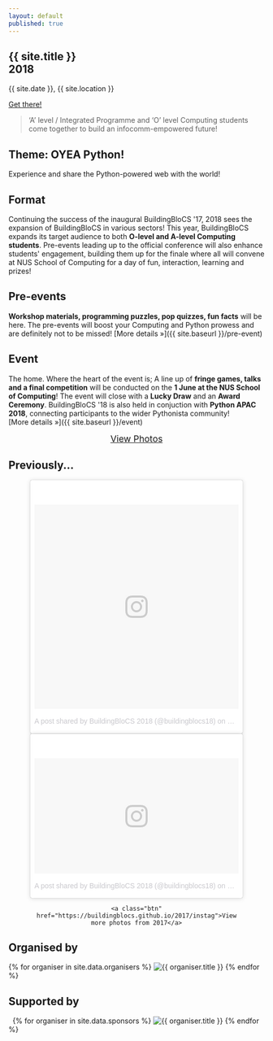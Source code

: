 ```yaml
---
layout: default
published: true
---
```


<section class="jumbo">
    <div>
        <h1>
            {{ site.title }}<br>
            <span class="huge">2018</span>
        </h1>
        <p>
            {{ site.date }}, {{ site.location }}
        </p>
        <p>
            <a class="btn" href="{{ site.baseurl }}/contact#location">Get there!</a>
        </p>
    </div>
</section>

> &lsquo;A&rsquo; level / Integrated Programme and &lsquo;O&rsquo; level Computing students come together to build an infocomm-empowered future! 

## Theme: OYEA Python!

Experience and share the Python-powered web with the world!

## Format

Continuing the success of the inaugural BuildingBloCS '17, 2018 sees the expansion of BuildingBloCS in various sectors! This year, BuildingBloCS expands its target audience to both **O-level and A-level Computing students**. Pre-events leading up to the official conference will also enhance students' engagement, building them up for the finale where all will convene at NUS School of Computing for a day of fun, interaction, learning and prizes!

## Pre-events

**Workshop materials, programming puzzles, pop quizzes, fun facts** will be here. The pre-events will boost your Computing and Python prowess and are definitely not to be missed! [More&nbsp;details&nbsp;&raquo;]({{ site.baseurl }}/pre-event)

## Event

The home. Where the heart of the event is; A line up of **fringe games, talks and a final competition** will be conducted on the **1 June at the NUS School of Computing**! The event will close with a **Lucky Draw** and an **Award Ceremony**. BuildingBloCS '18 is also held in conjuction with **Python APAC 2018**, connecting participants to the wider Pythonista community!  [More&nbsp;details&nbsp;&raquo;]({{ site.baseurl }}/event)

<div style="font-size: 1.25em; text-align: center">
  <a class="btn" href="https://photos.app.goo.gl/cntLndL2gY9cu0jK2">View Photos</a>

  <!-- Congrats you found me! Here's your reward: -->
  <!-- <a href="https://photos.app.goo.gl/edp1fDSmZhrR3GW03">Entire Album</a> -->
</div>
  

## Previously...

<div style="margin: 0 auto; max-width: 420px; text-align: center">
	<blockquote class="instagram-media" data-instgrm-permalink="https://www.instagram.com/p/BUyNEWcl9dw/" data-instgrm-version="8" style=" background:#FFF; border:0; border-radius:3px; box-shadow:0 0 1px 0 rgba(0,0,0,0.5),0 1px 10px 0 rgba(0,0,0,0.15); margin: 1px; max-width:658px; padding:0; width:99.375%; width:-webkit-calc(100% - 2px); width:calc(100% - 2px);"><div style="padding:8px;"> <div style=" background:#F8F8F8; line-height:0; margin-top:40px; padding:50.0% 0; text-align:center; width:100%;"> <div style=" background:url(data:image/png;base64,iVBORw0KGgoAAAANSUhEUgAAACwAAAAsCAMAAAApWqozAAAABGdBTUEAALGPC/xhBQAAAAFzUkdCAK7OHOkAAAAMUExURczMzPf399fX1+bm5mzY9AMAAADiSURBVDjLvZXbEsMgCES5/P8/t9FuRVCRmU73JWlzosgSIIZURCjo/ad+EQJJB4Hv8BFt+IDpQoCx1wjOSBFhh2XssxEIYn3ulI/6MNReE07UIWJEv8UEOWDS88LY97kqyTliJKKtuYBbruAyVh5wOHiXmpi5we58Ek028czwyuQdLKPG1Bkb4NnM+VeAnfHqn1k4+GPT6uGQcvu2h2OVuIf/gWUFyy8OWEpdyZSa3aVCqpVoVvzZZ2VTnn2wU8qzVjDDetO90GSy9mVLqtgYSy231MxrY6I2gGqjrTY0L8fxCxfCBbhWrsYYAAAAAElFTkSuQmCC); display:block; height:44px; margin:0 auto -44px; position:relative; top:-22px; width:44px;"></div></div><p style=" color:#c9c8cd; font-family:Arial,sans-serif; font-size:14px; line-height:17px; margin-bottom:0; margin-top:8px; overflow:hidden; padding:8px 0 7px; text-align:center; text-overflow:ellipsis; white-space:nowrap;"><a href="https://www.instagram.com/p/BUyNEWcl9dw/" style=" color:#c9c8cd; font-family:Arial,sans-serif; font-size:14px; font-style:normal; font-weight:normal; line-height:17px; text-decoration:none;" target="_blank">A post shared by BuildingBloCS 2018 (@buildingblocs18)</a> on <time style=" font-family:Arial,sans-serif; font-size:14px; line-height:17px;" datetime="2017-06-01T05:00:21+00:00">May 31, 2017 at 10:00pm PDT</time></p></div></blockquote>
	<blockquote class="instagram-media" data-instgrm-permalink="https://www.instagram.com/p/BUyBQNuFR8j/" data-instgrm-version="8" style=" background:#FFF; border:0; border-radius:3px; box-shadow:0 0 1px 0 rgba(0,0,0,0.5),0 1px 10px 0 rgba(0,0,0,0.15); margin: 1px; max-width:658px; padding:0; width:99.375%; width:-webkit-calc(100% - 2px); width:calc(100% - 2px);"><div style="padding:8px;"> <div style=" background:#F8F8F8; line-height:0; margin-top:40px; padding:28.14814814814815% 0; text-align:center; width:100%;"> <div style=" background:url(data:image/png;base64,iVBORw0KGgoAAAANSUhEUgAAACwAAAAsCAMAAAApWqozAAAABGdBTUEAALGPC/xhBQAAAAFzUkdCAK7OHOkAAAAMUExURczMzPf399fX1+bm5mzY9AMAAADiSURBVDjLvZXbEsMgCES5/P8/t9FuRVCRmU73JWlzosgSIIZURCjo/ad+EQJJB4Hv8BFt+IDpQoCx1wjOSBFhh2XssxEIYn3ulI/6MNReE07UIWJEv8UEOWDS88LY97kqyTliJKKtuYBbruAyVh5wOHiXmpi5we58Ek028czwyuQdLKPG1Bkb4NnM+VeAnfHqn1k4+GPT6uGQcvu2h2OVuIf/gWUFyy8OWEpdyZSa3aVCqpVoVvzZZ2VTnn2wU8qzVjDDetO90GSy9mVLqtgYSy231MxrY6I2gGqjrTY0L8fxCxfCBbhWrsYYAAAAAElFTkSuQmCC); display:block; height:44px; margin:0 auto -44px; position:relative; top:-22px; width:44px;"></div></div><p style=" color:#c9c8cd; font-family:Arial,sans-serif; font-size:14px; line-height:17px; margin-bottom:0; margin-top:8px; overflow:hidden; padding:8px 0 7px; text-align:center; text-overflow:ellipsis; white-space:nowrap;"><a href="https://www.instagram.com/p/BUyBQNuFR8j/" style=" color:#c9c8cd; font-family:Arial,sans-serif; font-size:14px; font-style:normal; font-weight:normal; line-height:17px; text-decoration:none;" target="_blank">A post shared by BuildingBloCS 2018 (@buildingblocs18)</a> on <time style=" font-family:Arial,sans-serif; font-size:14px; line-height:17px;" datetime="2017-06-01T03:17:06+00:00">May 31, 2017 at 8:17pm PDT</time></p></div></blockquote>
	<script async defer src="//www.instagram.com/embed.js"></script>

	<a class="btn" href="https://buildingblocs.github.io/2017/instag">View more photos from 2017</a>
</div>

## Organised by

<section class="organisers">
    {% for organiser in site.data.organisers %}
    <img src="{{ site.baseurl }}/assets/img/{{ organiser.img }}" title="{{ organiser.title }}" />
    {% endfor %}
</section>


## Supported by

<section class="organisers">
    {% for organiser in site.data.sponsors %}
    <img src="{{ site.baseurl }}/assets/img/{{ organiser.img }}" title="{{ organiser.title }}" />
    {% endfor %}
</section>
